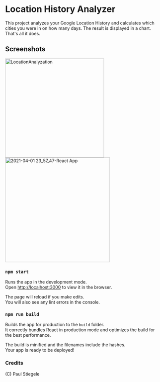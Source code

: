 # Location History Analyzer

This project analyzes your Google Location History and calculates which cities you were in on how many days. The result is displayed in a chart. That's all it does.

## Screenshots

<img width="318" alt="LocationAnalyzation" src="https://user-images.githubusercontent.com/11317873/129960188-547ca5ef-474b-43b2-bde4-094257589cfc.png">
<img width="337" alt="2021-04-01 23_57_47-React App" src="https://user-images.githubusercontent.com/11317873/129960375-bdd77997-0c47-4fa4-a249-2ebef9aee6eb.png">

### `npm start`

Runs the app in the development mode.\
Open [http://localhost:3000](http://localhost:3000) to view it in the browser.

The page will reload if you make edits.\
You will also see any lint errors in the console.

### `npm run build`

Builds the app for production to the `build` folder.\
It correctly bundles React in production mode and optimizes the build for the best performance.

The build is minified and the filenames include the hashes.\
Your app is ready to be deployed!

### Credits

(C) Paul Stiegele
